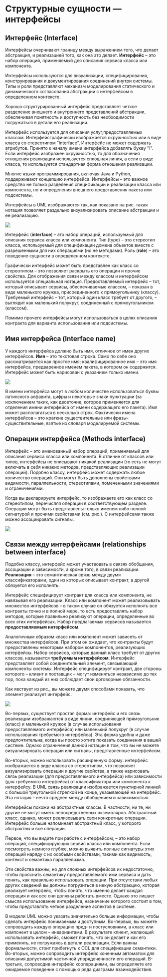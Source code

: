 # Структурные сущности — интерфейсы

## Интерфейс (Interface)
Интерфейсы очерчивают границу между выражением того, что делает абстракция, и реализацией того, как она это делает. **Интерфейс** – это набор операций, применяемый для описания сервиса класса или компонента.

Интерфейсы используются для визуализации, специфицирования, конструирования и документирования соединений внутри системы. Типы и роли представляют механизм моделирования статического и динамического согласования абстракции с интерфейсом в определенном контексте.

Хорошо структурированный интерфейс представляет четкое разделение внешнего и внутреннего представлений абстракции, обеспечивая понятность и доступность без необходимости погружаться в детали его реализации.

Интерфейс используется для описания услуг,предоставляемых классом. Интерфейсграфически изображается окружностью или в виде класса со стереотипом "interface". Интерфейс не может содержать атрибутов. Принято к началу имени интерфейса добавлять букву "I". Если интерфейс изображен окружностью, то для обозначения отношения реализации используется сплошная линия, а если в виде класса, то используется стандартная форма отношения реализации.

Многие языки программирования, включая Java и Python, поддерживают концепцию интерфейса. Интерфейсы – это важное средство не только разделения спецификации и реализации класса или компонента, но и определения внешнего представления пакета или подсистемы.

Интерфейсы в UML изображаются так, как показано на рис. такая нотация позволяет раздельно визуализировать описание абстракции и ее реализацию.

![](/assets/diagram-class/realesationInterface.png)

Интерфейс (**interface**) – это набор операций, используемый для описания сервиса класса или компонента. Тип (type) – это стереотип класса, используемый для спецификации домена объектов вместе с разрешенными для них операциями (но не методами). Роль (**role**) – это поведение сущности в определенном контексте.

Графически интерфейс может быть представлен как класс со стереотипом – это позволяет раскрыть его операции и прочие свойства. Для отображения связи между классом и интерфейсом используется специальная нотация. Предоставляемый интерфейс – тот, который описывает сервисы, обеспечиваемые классом, – показан в виде маленького кружка, присоединенного к прямоугольнику (классу). Требуемый интерфейс – тот, который один класс требует от другого, – выглядит как маленький полукруг, соединенный с прямоугольником (классом).

Помимо прочего интерфейсы могут использоваться в целях описания контракта для варианта использования или подсистемы.

## Имя интерфейса (Interface name)

У каждого интерфейса должно быть имя, отличное от имен других интерфейсов. **Имя** – это текстовая строка. Само по себе оно рассматривается как простое имя; квалифицированное имя – это имя интерфейса, предваренное именем пакета, в котором он содержится. Интерфейс может быть нарисован с указанием только имени.

![](/assets/diagram-class/namingInterface.png)

В имени интерфейса могут в любом количестве использоваться буквы латинского алфавита, цифры и некоторые знаки пунктуации (за исключением таких, как двоеточие, которое применяется для отделения имени интерфейса от имени содержащего его пакета). Имя может располагаться в несколько строк. Фактически имена интерфейсов – это краткие существительные или фразы-существительные, взятые из словаря моделируемой системы.

## Операции интерфейса (Methods interface)

Интерфейс – это именованный набор операций, применяемый для описания сервиса класса или компонента. В отличие от классов или типов, интерфейсы не описывают никакой реализации (то есть не могут включать в себя никаких методов, представляющих реализации операций). Подобно классу, интерфейс может содержать любое количество операций. Они могут быть дополнены свойствами видимости, параллельности, стереотипами, помеченными значениями и ограничениями.

Когда вы декларируете интерфейс, то изображаете его как класс со стереотипом, перечисляя операции в соответствующем разделе. Операции могут быть представлены только именем либо полной сигнатурой и прочими свойствами (см. рис.). С интерфейсами также можно ассоциировать сигналы.

![](/assets/diagram-class/interface.png)

## Связи между интерфейсами (relationships between interface)

Подобно классу, интерфейс может участвовать в связях обобщения, ассоциации и зависимости, а кроме того, в связи реализации. **Реализация** – это семантическая связь между двумя классификаторами, один из которых описывает контракт, а другой обязуется его исполнять.

Интерфейс специфицирует контракт для класса или компонента, не навязывая его реализации. Класс или компонент может реализовывать множество интерфейсов – в таком случае он обязуется исполнять все контракты точно и в полной мере, то есть предоставлять набор методов, которые правильно реализуют операции, определенные во всех этих интерфейсах. Набор предлагаемых сервисов называется **предоставляемым интерфейсом**.

Аналогичным образом класс или компонент может зависеть от множества интерфейсов. При этом он ожидает, что контракты будут предоставлены некоторым набором компонентов, реализующих интерфейсы. Набор сервисов, которые данный класс требует от других классов, называется **требуемым интерфейсом**. Интерфейс представляет собой соединительный элемент, связывающий компоненты системы. Интерфейс специфицирует контракт, две стороны которого – клиент и поставщик – могут изменяться независимо до тех пор, пока каждый из них соблюдает свои договорные обязанности.

Как явствует из рис., вы можете двумя способами показать, что элемент реализует интерфейс.

![](/assets/diagram-class/interfaceForExample.png)

Во-первых, существует простая форма: интерфейс и его связь реализации изображаются в виде линии, соединяющей прямоугольник (класс) и маленький кружок (в случае использования предоставляемого интерфейса) или маленький полукруг (в случае использования требуемого интерфейса). Эта форма удобна и даже предпочтительна, когда вы просто хотите показать соединения в вашей системе. Однако ограничения данной нотации в том, что вы не можете визуализировать операции или сигналы, представленные интерфейсом.

Во-вторых, можно использовать расширенную форму: интерфейс изображается в виде класса со стереотипом, что позволяет визуализировать операции и другие свойства, а также нарисовать связь реализации (для предоставляемого интерфейса) или зависимости (для требуемого интерфейса) от классификатора или компонента к интерфейсу. В UML связь реализации изображается пунктирной линией с большой треугольной стрелкой на конце, указывающей на интерфейс. Эта нотация – нечто среднее между обобщением и зависимостью.

Интерфейсы похожи на абстрактные классы. В частности, ни те, ни другие не могут иметь непосредственных экземпляров. Абстрактный класс, однако, может реализовывать свои конкретные операции. Интерфейс больше напоминает абстрактный класс, у которого абстрактны и все операции.

Первое, что вы видите при работе с интерфейсом, – это набор операций, специфицирующих сервис класса или компонента. Если посмотреть немного глубже, можно выявить полные сигнатуры этих операций наряду с их особыми свойствами, такими как видимость, контекст и семантика параллелизма.

Эти свойства важны, но для сложных интерфейсов их недостаточно, чтобы прояснить семантику предоставляемого ими сервиса и дать понять, как правильно использовать операции. При отсутствии любых других сведений вы должны погрузиться в некую абстракцию, которая реализует интерфейс, чтобы понять, что именно делает каждая операция и как все они должны работать вместе. Однако это лишает смысла использование интерфейса, назначение которого состоит в том, чтобы представлять четкое разделение аспектов в системе.

В модели UML можно указать значительно больше информации, чтобы сделать интерфейс понимаемым и доступным. Во-первых, вы можете сопроводить каждую операцию пред- и постусловиями, а класс или компонент в целом – инвариантами. В результате клиент, желающий использовать интерфейс, сможет понять, что он делает и как его применять, не погружаясь в детали реализации. Если важны формальности, стоит прибегнуть к OCL для спецификации семантики. Во-вторых, можно сопроводить интерфейс конечным автоматом для описания допустимой частичной упорядоченности его операций. В-третьих, сопроводив интерфейс кооперациями, вы определяете его ожидаемое поведение с помощью ряда диаграмм взаимодействия.